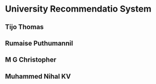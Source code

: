 # University Recommendatio System
## Tijo Thomas
## Rumaise Puthumannil
## M G Christopher
## Muhammed Nihal KV